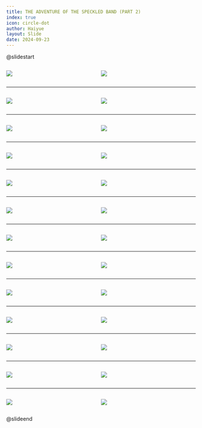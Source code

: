 ```yaml
---
title: THE ADVENTURE OF THE SPECKLED BAND (PART 2)
index: true
icon: circle-dot
author: Haiyue
layout: Slide
date: 2024-09-23
---
```

 
@slidestart

<div style="display:flex">
<div style="flex:1">

![](/reading/english/Level-Z/THE%20ADVENTURE%20OF%20THE%20SPECKLED%20BAND%20(PART%202)/001.webp)
</div>
<div style="flex:1">

![](/reading/english/Level-Z/THE%20ADVENTURE%20OF%20THE%20SPECKLED%20BAND%20(PART%202)/002.webp)
</div>
</div>

---

<div style="display:flex">
<div style="flex:1">

![](/reading/english/Level-Z/THE%20ADVENTURE%20OF%20THE%20SPECKLED%20BAND%20(PART%202)/003.webp)
</div>
<div style="flex:1">

![](/reading/english/Level-Z/THE%20ADVENTURE%20OF%20THE%20SPECKLED%20BAND%20(PART%202)/004.webp)
</div>
</div>

---

<div style="display:flex">
<div style="flex:1">

![](/reading/english/Level-Z/THE%20ADVENTURE%20OF%20THE%20SPECKLED%20BAND%20(PART%202)/005.webp)
</div>
<div style="flex:1">

![](/reading/english/Level-Z/THE%20ADVENTURE%20OF%20THE%20SPECKLED%20BAND%20(PART%202)/006.webp)
</div>
</div>

---

<div style="display:flex">
<div style="flex:1">

![](/reading/english/Level-Z/THE%20ADVENTURE%20OF%20THE%20SPECKLED%20BAND%20(PART%202)/007.webp)
</div>
<div style="flex:1">

![](/reading/english/Level-Z/THE%20ADVENTURE%20OF%20THE%20SPECKLED%20BAND%20(PART%202)/008.webp)
</div>
</div>

---

<div style="display:flex">
<div style="flex:1">

![](/reading/english/Level-Z/THE%20ADVENTURE%20OF%20THE%20SPECKLED%20BAND%20(PART%202)/009.webp)
</div>
<div style="flex:1">

![](/reading/english/Level-Z/THE%20ADVENTURE%20OF%20THE%20SPECKLED%20BAND%20(PART%202)/010.webp)
</div>
</div>

---

<div style="display:flex">
<div style="flex:1">

![](/reading/english/Level-Z/THE%20ADVENTURE%20OF%20THE%20SPECKLED%20BAND%20(PART%202)/011.webp)
</div>
<div style="flex:1">

![](/reading/english/Level-Z/THE%20ADVENTURE%20OF%20THE%20SPECKLED%20BAND%20(PART%202)/012.webp)
</div>
</div>

---

<div style="display:flex">
<div style="flex:1">

![](/reading/english/Level-Z/THE%20ADVENTURE%20OF%20THE%20SPECKLED%20BAND%20(PART%202)/013.webp)
</div>
<div style="flex:1">

![](/reading/english/Level-Z/THE%20ADVENTURE%20OF%20THE%20SPECKLED%20BAND%20(PART%202)/014.webp)
</div>
</div>

---

<div style="display:flex">
<div style="flex:1">

![](/reading/english/Level-Z/THE%20ADVENTURE%20OF%20THE%20SPECKLED%20BAND%20(PART%202)/015.webp)
</div>
<div style="flex:1">

![](/reading/english/Level-Z/THE%20ADVENTURE%20OF%20THE%20SPECKLED%20BAND%20(PART%202)/016.webp)
</div>
</div>

---

<div style="display:flex">
<div style="flex:1">

![](/reading/english/Level-Z/THE%20ADVENTURE%20OF%20THE%20SPECKLED%20BAND%20(PART%202)/017.webp)
</div>
<div style="flex:1">

![](/reading/english/Level-Z/THE%20ADVENTURE%20OF%20THE%20SPECKLED%20BAND%20(PART%202)/018.webp)
</div>
</div>

---

<div style="display:flex">
<div style="flex:1">

![](/reading/english/Level-Z/THE%20ADVENTURE%20OF%20THE%20SPECKLED%20BAND%20(PART%202)/019.webp)
</div>
<div style="flex:1">

![](/reading/english/Level-Z/THE%20ADVENTURE%20OF%20THE%20SPECKLED%20BAND%20(PART%202)/020.webp)
</div>
</div>

---

<div style="display:flex">
<div style="flex:1">

![](/reading/english/Level-Z/THE%20ADVENTURE%20OF%20THE%20SPECKLED%20BAND%20(PART%202)/021.webp)
</div>
<div style="flex:1">

![](/reading/english/Level-Z/THE%20ADVENTURE%20OF%20THE%20SPECKLED%20BAND%20(PART%202)/022.webp)
</div>
</div>

---

<div style="display:flex">
<div style="flex:1">

![](/reading/english/Level-Z/THE%20ADVENTURE%20OF%20THE%20SPECKLED%20BAND%20(PART%202)/023.webp)
</div>
<div style="flex:1">

![](/reading/english/Level-Z/THE%20ADVENTURE%20OF%20THE%20SPECKLED%20BAND%20(PART%202)/024.webp)
</div>
</div>

---

<div style="display:flex">
<div style="flex:1">

![](/reading/english/Level-Z/THE%20ADVENTURE%20OF%20THE%20SPECKLED%20BAND%20(PART%202)/025.webp)
</div>
<div style="flex:1">

![](/reading/english/Level-Z/THE%20ADVENTURE%20OF%20THE%20SPECKLED%20BAND%20(PART%202)/026.webp)
</div>
</div>

@slideend